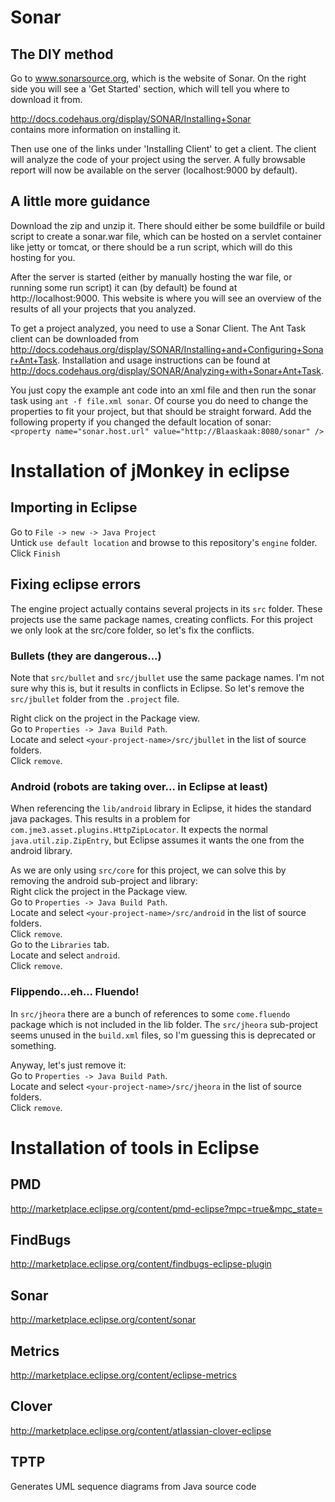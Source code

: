# Sonar
## The DIY method
Go to www.sonarsource.org, which is the website of Sonar.
On the right side you will see a 'Get Started' section,
which will tell you where to download it from.

http://docs.codehaus.org/display/SONAR/Installing+Sonar    
contains more information on installing it.

Then use one of the links under 'Installing Client' to get a client.
The client will analyze the code of your project using the server.
A fully browsable report will now be available on the server (localhost:9000 by default).

## A little more guidance
Download the zip and unzip it.
There should either be some buildfile or build script to create a sonar.war file, which 
can be hosted on a servlet container like jetty or tomcat, or there should be a run script,
which will do this hosting for you.

After the server is started (either by manually hosting the war file, or running some run script)
it can (by default) be found at http://localhost:9000.
This website is where you will see an overview of the results of all your projects that you analyzed.

To get a project analyzed, you need to use a Sonar Client.
The Ant Task client can be downloaded from http://docs.codehaus.org/display/SONAR/Installing+and+Configuring+Sonar+Ant+Task.
Installation and usage instructions can be found at http://docs.codehaus.org/display/SONAR/Analyzing+with+Sonar+Ant+Task.

You just copy the example ant code into an xml file and then run the sonar task using `ant -f file.xml sonar`.
Of course you do need to change the properties to fit your project, but that should be straight forward.
Add the following property if you changed the default location of sonar:    
`<property name="sonar.host.url" value="http://Blaaskaak:8080/sonar" />`



# Installation of jMonkey in eclipse
## Importing in Eclipse
Go to `File -> new -> Java Project`    
Untick `use default location` and browse to this repository's `engine` folder.    
Click `Finish`

## Fixing eclipse errors
The engine project actually contains several projects in its `src` folder.
These projects use the same package names, creating conflicts.
For this project we only look at the src/core folder, so let's fix the conflicts.

### Bullets (they are dangerous...)
Note that `src/bullet` and `src/jbullet` use the same package names.
I'm not sure why this is, but it results in conflicts in Eclipse.
So let's remove the `src/jbullet` folder from the `.project` file.

Right click on the project in the Package view.    
Go to `Properties -> Java Build Path`.    
Locate and select `<your-project-name>/src/jbullet` in the list of source folders.    
Click `remove`.   

### Android (robots are taking over... in Eclipse at least)
When referencing the `lib/android` library in Eclipse,
it hides the standard java packages.
This results in a problem for `com.jme3.asset.plugins.HttpZipLocator`.
It expects the normal `java.util.zip.ZipEntry`, 
but Eclipse assumes it wants the one from the android library.

As we are only using `src/core` for this project, we can solve this by removing the android sub-project and library:    
Right click the project in the Package view.    
Go to `Properties -> Java Build Path`.    
Locate and select `<your-project-name>/src/android` in the list of source folders.    
Click `remove`.    
Go to the `Libraries` tab.    
Locate and select `android`.    
Click `remove`.

### Flippendo...eh... Fluendo!
In `src/jheora` there are a bunch of references to some `come.fluendo` package which is not included in the lib folder.
The `src/jheora` sub-project seems unused in the `build.xml` files, so I'm guessing this is deprecated or something.

Anyway, let's just remove it:    
Go to `Properties -> Java Build Path`.    
Locate and select `<your-project-name>/src/jheora` in the list of source folders.    
Click `remove`.    

# Installation of tools in Eclipse
## PMD
http://marketplace.eclipse.org/content/pmd-eclipse?mpc=true&mpc_state=
## FindBugs
http://marketplace.eclipse.org/content/findbugs-eclipse-plugin
## Sonar
http://marketplace.eclipse.org/content/sonar
## Metrics
http://marketplace.eclipse.org/content/eclipse-metrics
## Clover
http://marketplace.eclipse.org/content/atlassian-clover-eclipse
## TPTP
Generates UML sequence diagrams from Java source code
